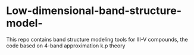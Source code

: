 # Low-dimensional-band-structure-model-
This repo contains band structure modeling tools for III-V compounds, the code based on 4-band approximation k.p theory
